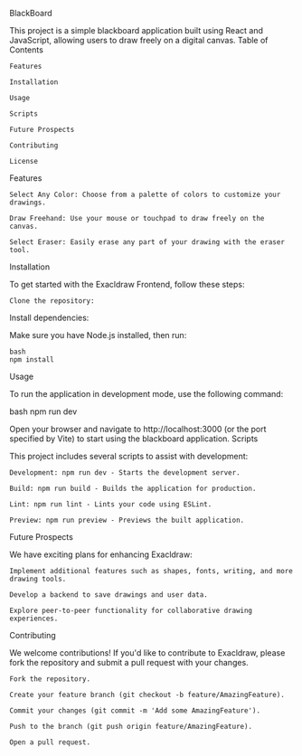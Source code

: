 BlackBoard

This project is a simple blackboard application built using React and JavaScript, allowing users to draw freely on a digital canvas.
Table of Contents

    Features

    Installation

    Usage

    Scripts

    Future Prospects

    Contributing

    License

Features

    Select Any Color: Choose from a palette of colors to customize your drawings.

    Draw Freehand: Use your mouse or touchpad to draw freely on the canvas.

    Select Eraser: Easily erase any part of your drawing with the eraser tool.

Installation

To get started with the Exacldraw Frontend, follow these steps:

    Clone the repository:

Install dependencies:

Make sure you have Node.js installed, then run:

    bash
    npm install

Usage

To run the application in development mode, use the following command:

bash
npm run dev

Open your browser and navigate to http://localhost:3000 (or the port specified by Vite) to start using the blackboard application.
Scripts

This project includes several scripts to assist with development:

    Development: npm run dev - Starts the development server.

    Build: npm run build - Builds the application for production.

    Lint: npm run lint - Lints your code using ESLint.

    Preview: npm run preview - Previews the built application.

Future Prospects

We have exciting plans for enhancing Exacldraw:

    Implement additional features such as shapes, fonts, writing, and more drawing tools.

    Develop a backend to save drawings and user data.

    Explore peer-to-peer functionality for collaborative drawing experiences.

Contributing

We welcome contributions! If you'd like to contribute to Exacldraw, please fork the repository and submit a pull request with your changes.

    Fork the repository.

    Create your feature branch (git checkout -b feature/AmazingFeature).

    Commit your changes (git commit -m 'Add some AmazingFeature').

    Push to the branch (git push origin feature/AmazingFeature).

    Open a pull request.

